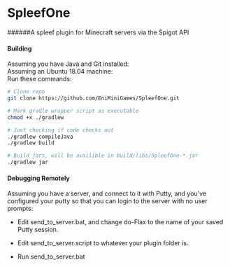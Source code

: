 # SpleefOne  
######A spleef plugin for Minecraft servers via the Spigot API  

#### Building  

Assuming you have Java and Git installed:  
Assuming an Ubuntu 18.04 machine:  
Run these commands:

```sh
# Clone repo
git clone https://github.com/EniMiniGames/SpleefOne.git

# Mark gradle wrapper script as executable
chmod +x ./gradlew

# Just checking if code checks out
./gradlew compileJava
./gradlew build

# Build jars, will be availible in build/libs/SpleefOne-*.jar
./gradlew jar
```

#### Debugging Remotely  
Assuming you have a server, and connect to it with Putty, and you've configured your putty so that you can login to the server with no user prompts:  

- Edit send_to_server.bat, and change do-Flax to the name of your saved Putty session.  

- Edit send_to_server.script to whatever your plugin folder is.  

- Run send_to_server.bat  




